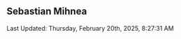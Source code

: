 <h2>Sebastian Mihnea</h2>

<!--RECENT_ACTIVITY:start-->
<!--RECENT_ACTIVITY:end-->
<!--RECENT_ACTIVITY:last_update-->
Last Updated: Thursday, February 20th, 2025, 8:27:31 AM
<!--RECENT_ACTIVITY:last_update_end-->

<!---LOL-STATS-START-HERE--->
<!---LOL-STATS-END-HERE--->
